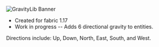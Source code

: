 ![GravityLib Banner](https://user-images.githubusercontent.com/56317194/121430473-c0d05980-c93d-11eb-8f18-4b33ecc59bed.png)

- Created for fabric 1.17
- Work in progress
--
Adds 6 directional gravity to entities.

Directions include: Up, Down, North, East, South, and West.
